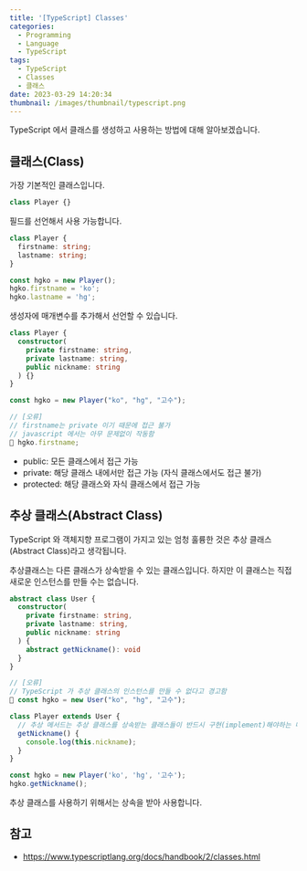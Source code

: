 ```yaml
---
title: '[TypeScript] Classes'
categories:
  - Programming
  - Language
  - TypeScript
tags:
  - TypeScript
  - Classes
  - 클래스
date: 2023-03-29 14:20:34
thumbnail: /images/thumbnail/typescript.png
---
```


TypeScript 에서 클래스를 생성하고 사용하는 방법에 대해 알아보겠습니다.

## 클래스(Class)

가장 기본적인 클래스입니다.

```ts
class Player {}
```

필드를 선언해서 사용 가능합니다.

```ts
class Player {
  firstname: string;
  lastname: string;
}

const hgko = new Player();
hgko.firstname = 'ko';
hgko.lastname = 'hg';
```

생성자에 매개변수를 추가해서 선언할 수 있습니다.

```ts
class Player {
  constructor(
    private firstname: string,
    private lastname: string,
    public nickname: string
  ) {}
}

const hgko = new Player("ko", "hg", "고수");

// [오류]
// firstname는 private 이기 때문에 접근 불가
// javascript 에서는 아무 문제없이 작동함
🚫 hgko.firstname;
```

- public: 모든 클래스에서 접근 가능
- private: 해당 클래스 내에서만 접근 가능 (자식 클래스에서도 접근 불가)
- protected: 해당 클래스와 자식 클래스에서 접근 가능

## 추상 클래스(Abstract Class)

TypeScript 와 객체지향 프로그램이 가지고 있는 엄청 훌륭한 것은 추상 클래스(Abstract Class)라고 생각됩니다.

추상클래스는 다른 클래스가 상속받을 수 있는 클래스입니다. 하지만 이 클래스는 직접 새로운 인스턴스를 만들 수는 없습니다.

```ts
abstract class User {
  constructor(
    private firstname: string,
    private lastname: string,
    public nickname: string
  ) {
    abstract getNickname(): void
  }
}

// [오류]
// TypeScript 가 추상 클래스의 인스턴스를 만들 수 없다고 경고함
🚫 const hgko = new User("ko", "hg", "고수");
```

```ts
class Player extends User {
  // 추상 메서드는 추상 클래스를 상속받는 클래스들이 반드시 구현(implement)해야하는 메서드입니다.
  getNickname() {
    console.log(this.nickname);
  }
}

const hgko = new Player('ko', 'hg', '고수');
hgko.getNickname();
```

추상 클래스를 사용하기 위해서는 상속을 받아 사용합니다.

## 참고

- https://www.typescriptlang.org/docs/handbook/2/classes.html
